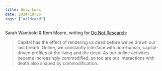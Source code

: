 ```yaml
---
title: Only Loss
date: 2024-10-26
tags: ["Wildcard"]
---
```


Sarah Wambold & Rem Moore, writing for [Do Not Research](https://donotresearch.substack.com/p/sarah-wambold-and-rem-moore-only):

> Capital has the effect of rendering us dead before we've drawn our last breath. Online, we constantly interface with non-human, capital-driven profiles of the living and the dead. As our online activities become increasingly commodified, so too are our interactions with death also shaped by commodification.

<!--x-->
